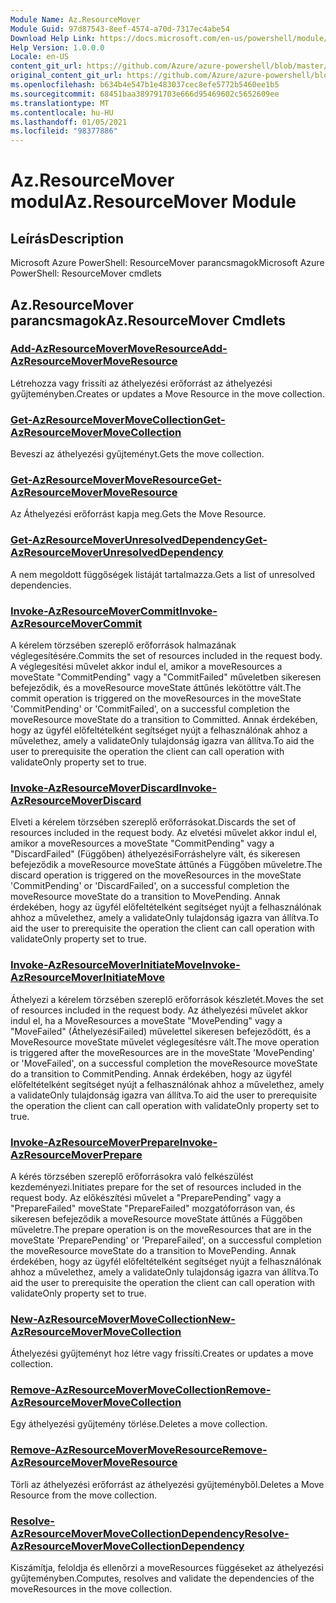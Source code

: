 ```yaml
---
Module Name: Az.ResourceMover
Module Guid: 97d87543-8eef-4574-a70d-7317ec4abe54
Download Help Link: https://docs.microsoft.com/en-us/powershell/module/az.resourcemover
Help Version: 1.0.0.0
Locale: en-US
content_git_url: https://github.com/Azure/azure-powershell/blob/master/src/ResourceMover/help/Az.ResourceMover.md
original_content_git_url: https://github.com/Azure/azure-powershell/blob/master/src/ResourceMover/help/Az.ResourceMover.md
ms.openlocfilehash: b634b4e547b1e483037cec8efe5772b5460ee1b5
ms.sourcegitcommit: 68451baa389791703e666d95469602c5652609ee
ms.translationtype: MT
ms.contentlocale: hu-HU
ms.lasthandoff: 01/05/2021
ms.locfileid: "98377886"
---
```

# <span data-ttu-id="0acda-101">Az.ResourceMover modul</span><span class="sxs-lookup"><span data-stu-id="0acda-101">Az.ResourceMover Module</span></span>
## <span data-ttu-id="0acda-102">Leírás</span><span class="sxs-lookup"><span data-stu-id="0acda-102">Description</span></span>
<span data-ttu-id="0acda-103">Microsoft Azure PowerShell: ResourceMover parancsmagok</span><span class="sxs-lookup"><span data-stu-id="0acda-103">Microsoft Azure PowerShell: ResourceMover cmdlets</span></span>

## <span data-ttu-id="0acda-104">Az.ResourceMover parancsmagok</span><span class="sxs-lookup"><span data-stu-id="0acda-104">Az.ResourceMover Cmdlets</span></span>
### [<span data-ttu-id="0acda-105">Add-AzResourceMoverMoveResource</span><span class="sxs-lookup"><span data-stu-id="0acda-105">Add-AzResourceMoverMoveResource</span></span>](Add-AzResourceMoverMoveResource.md)
<span data-ttu-id="0acda-106">Létrehozza vagy frissíti az áthelyezési erőforrást az áthelyezési gyűjteményben.</span><span class="sxs-lookup"><span data-stu-id="0acda-106">Creates or updates a Move Resource in the move collection.</span></span>

### [<span data-ttu-id="0acda-107">Get-AzResourceMoverMoveCollection</span><span class="sxs-lookup"><span data-stu-id="0acda-107">Get-AzResourceMoverMoveCollection</span></span>](Get-AzResourceMoverMoveCollection.md)
<span data-ttu-id="0acda-108">Beveszi az áthelyezési gyűjteményt.</span><span class="sxs-lookup"><span data-stu-id="0acda-108">Gets the move collection.</span></span>

### [<span data-ttu-id="0acda-109">Get-AzResourceMoverMoveResource</span><span class="sxs-lookup"><span data-stu-id="0acda-109">Get-AzResourceMoverMoveResource</span></span>](Get-AzResourceMoverMoveResource.md)
<span data-ttu-id="0acda-110">Az Áthelyezési erőforrást kapja meg.</span><span class="sxs-lookup"><span data-stu-id="0acda-110">Gets the Move Resource.</span></span>

### [<span data-ttu-id="0acda-111">Get-AzResourceMoverUnresolvedDependency</span><span class="sxs-lookup"><span data-stu-id="0acda-111">Get-AzResourceMoverUnresolvedDependency</span></span>](Get-AzResourceMoverUnresolvedDependency.md)
<span data-ttu-id="0acda-112">A nem megoldott függőségek listáját tartalmazza.</span><span class="sxs-lookup"><span data-stu-id="0acda-112">Gets a list of unresolved dependencies.</span></span>

### [<span data-ttu-id="0acda-113">Invoke-AzResourceMoverCommit</span><span class="sxs-lookup"><span data-stu-id="0acda-113">Invoke-AzResourceMoverCommit</span></span>](Invoke-AzResourceMoverCommit.md)
<span data-ttu-id="0acda-114">A kérelem törzsében szereplő erőforrások halmazának véglegesítésére.</span><span class="sxs-lookup"><span data-stu-id="0acda-114">Commits the set of resources included in the request body.</span></span>
<span data-ttu-id="0acda-115">A véglegesítési művelet akkor indul el, amikor a moveResources a moveState "CommitPending" vagy a "CommitFailed" műveletben sikeresen befejeződik, és a moveResource moveState áttűnés lekötöttre vált.</span><span class="sxs-lookup"><span data-stu-id="0acda-115">The commit operation is triggered on the moveResources in the moveState 'CommitPending' or 'CommitFailed', on a successful completion the moveResource moveState do a transition to Committed.</span></span>
<span data-ttu-id="0acda-116">Annak érdekében, hogy az ügyfél előfeltételként segítséget nyújt a felhasználónak ahhoz a művelethez, amely a validateOnly tulajdonság igazra van állítva.</span><span class="sxs-lookup"><span data-stu-id="0acda-116">To aid the user to prerequisite the operation the client can call operation with validateOnly property set to true.</span></span>

### [<span data-ttu-id="0acda-117">Invoke-AzResourceMoverDiscard</span><span class="sxs-lookup"><span data-stu-id="0acda-117">Invoke-AzResourceMoverDiscard</span></span>](Invoke-AzResourceMoverDiscard.md)
<span data-ttu-id="0acda-118">Elveti a kérelem törzsében szereplő erőforrásokat.</span><span class="sxs-lookup"><span data-stu-id="0acda-118">Discards the set of resources included in the request body.</span></span>
<span data-ttu-id="0acda-119">Az elvetési művelet akkor indul el, amikor a moveResources a moveState "CommitPending" vagy a "DiscardFailed" (Függőben) áthelyezésiForráshelyre vált, és sikeresen befejeződik a moveResource moveState áttűnés a Függőben műveletre.</span><span class="sxs-lookup"><span data-stu-id="0acda-119">The discard operation is triggered on the moveResources in the moveState 'CommitPending' or 'DiscardFailed', on a successful completion the moveResource moveState do a transition to MovePending.</span></span>
<span data-ttu-id="0acda-120">Annak érdekében, hogy az ügyfél előfeltételként segítséget nyújt a felhasználónak ahhoz a művelethez, amely a validateOnly tulajdonság igazra van állítva.</span><span class="sxs-lookup"><span data-stu-id="0acda-120">To aid the user to prerequisite the operation the client can call operation with validateOnly property set to true.</span></span>

### [<span data-ttu-id="0acda-121">Invoke-AzResourceMoverInitiateMove</span><span class="sxs-lookup"><span data-stu-id="0acda-121">Invoke-AzResourceMoverInitiateMove</span></span>](Invoke-AzResourceMoverInitiateMove.md)
<span data-ttu-id="0acda-122">Áthelyezi a kérelem törzsében szereplő erőforrások készletét.</span><span class="sxs-lookup"><span data-stu-id="0acda-122">Moves the set of resources included in the request body.</span></span>
<span data-ttu-id="0acda-123">Az áthelyezési művelet akkor indul el, ha a MoveResources a moveState "MovePending" vagy a "MoveFailed" (ÁthelyezésiFailed) művelettel sikeresen befejeződött, és a MoveResource moveState művelet véglegesítésre vált.</span><span class="sxs-lookup"><span data-stu-id="0acda-123">The move operation is triggered after the moveResources are in the moveState 'MovePending' or 'MoveFailed', on a successful completion the moveResource moveState do a transition to CommitPending.</span></span>
<span data-ttu-id="0acda-124">Annak érdekében, hogy az ügyfél előfeltételként segítséget nyújt a felhasználónak ahhoz a művelethez, amely a validateOnly tulajdonság igazra van állítva.</span><span class="sxs-lookup"><span data-stu-id="0acda-124">To aid the user to prerequisite the operation the client can call operation with validateOnly property set to true.</span></span>

### [<span data-ttu-id="0acda-125">Invoke-AzResourceMoverPrepare</span><span class="sxs-lookup"><span data-stu-id="0acda-125">Invoke-AzResourceMoverPrepare</span></span>](Invoke-AzResourceMoverPrepare.md)
<span data-ttu-id="0acda-126">A kérés törzsében szereplő erőforrásokra való felkészülést kezdeményezi.</span><span class="sxs-lookup"><span data-stu-id="0acda-126">Initiates prepare for the set of resources included in the request body.</span></span>
<span data-ttu-id="0acda-127">Az előkészítési művelet a "PreparePending" vagy a "PrepareFailed" moveState "PrepareFailed" mozgatóforráson van, és sikeresen befejeződik a moveResource moveState áttűnés a Függőben műveletre.</span><span class="sxs-lookup"><span data-stu-id="0acda-127">The prepare operation is on the moveResources that are in the moveState 'PreparePending' or 'PrepareFailed', on a successful completion the moveResource moveState do a transition to MovePending.</span></span>
<span data-ttu-id="0acda-128">Annak érdekében, hogy az ügyfél előfeltételként segítséget nyújt a felhasználónak ahhoz a művelethez, amely a validateOnly tulajdonság igazra van állítva.</span><span class="sxs-lookup"><span data-stu-id="0acda-128">To aid the user to prerequisite the operation the client can call operation with validateOnly property set to true.</span></span>

### [<span data-ttu-id="0acda-129">New-AzResourceMoverMoveCollection</span><span class="sxs-lookup"><span data-stu-id="0acda-129">New-AzResourceMoverMoveCollection</span></span>](New-AzResourceMoverMoveCollection.md)
<span data-ttu-id="0acda-130">Áthelyezési gyűjteményt hoz létre vagy frissíti.</span><span class="sxs-lookup"><span data-stu-id="0acda-130">Creates or updates a move collection.</span></span>

### [<span data-ttu-id="0acda-131">Remove-AzResourceMoverMoveCollection</span><span class="sxs-lookup"><span data-stu-id="0acda-131">Remove-AzResourceMoverMoveCollection</span></span>](Remove-AzResourceMoverMoveCollection.md)
<span data-ttu-id="0acda-132">Egy áthelyezési gyűjtemény törlése.</span><span class="sxs-lookup"><span data-stu-id="0acda-132">Deletes a move collection.</span></span>

### [<span data-ttu-id="0acda-133">Remove-AzResourceMoverMoveResource</span><span class="sxs-lookup"><span data-stu-id="0acda-133">Remove-AzResourceMoverMoveResource</span></span>](Remove-AzResourceMoverMoveResource.md)
<span data-ttu-id="0acda-134">Törli az áthelyezési erőforrást az áthelyezési gyűjteményből.</span><span class="sxs-lookup"><span data-stu-id="0acda-134">Deletes a Move Resource from the move collection.</span></span>

### [<span data-ttu-id="0acda-135">Resolve-AzResourceMoverMoveCollectionDependency</span><span class="sxs-lookup"><span data-stu-id="0acda-135">Resolve-AzResourceMoverMoveCollectionDependency</span></span>](Resolve-AzResourceMoverMoveCollectionDependency.md)
<span data-ttu-id="0acda-136">Kiszámítja, feloldja és ellenőrzi a moveResources függéseket az áthelyezési gyűjteményben.</span><span class="sxs-lookup"><span data-stu-id="0acda-136">Computes, resolves and validate the dependencies of the moveResources in the move collection.</span></span>

